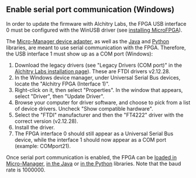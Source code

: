 ## Enable serial port communication (Windows)

In order to update the firmware with Alchitry Labs, the FPGA USB interface 0 must be configured with the WinUSB driver (see [installing MicroFPGA](installing_microfpga.md)).

The [Micro-Manager device adapter](https://github.com/jdeschamps/MicroFPGA/tree/master/Device_Adapter), as well as the [Java](https://github.com/jdeschamps/MicroFPGA/tree/master/MicroFPGA-Java) and [Python](https://github.com/jdeschamps/MicroFPGA/tree/master/MicroFPGA-Py) libraries,  are meant to use serial communication with the FPGA. Therefore, the USB interface 1 must show up as a COM port (Windows):

1. Download the legacy drivers (see "Legacy Drivers (COM port)" in the [Alchitry Labs installation page](https://alchitry.com/pages/alchitry-labs)). These are FTDI drivers v2.12.28.
2. In the Windows device manager, under Universal Serial Bus devices, locate the "Alchitry FPGA (Interface 1)".
3. Right-click on it, then select "Properties". In the window that appears, select "Driver", then "Update Driver".
4. Browse your computer for driver software, and choose to pick from a list of device drivers. Uncheck "Show compatible hardware".
5. Select the "FTDI" manufacturer and then the "FT4222" driver with the correct version (v2.12.28).
6. Install the driver.
7. The FPGA interface 0 should still appear as a Universal Serial Bus device, while the interface 1 should now appear as a COM port (example: COMport21).

Once serial port communication is enabled, the FPGA can be [loaded in Micro-Manager](using_micro-manager.md), [in the Java](using_java.md) or [in the Python](using_python.md) libraries. Note that the baud rate is 1000000.

